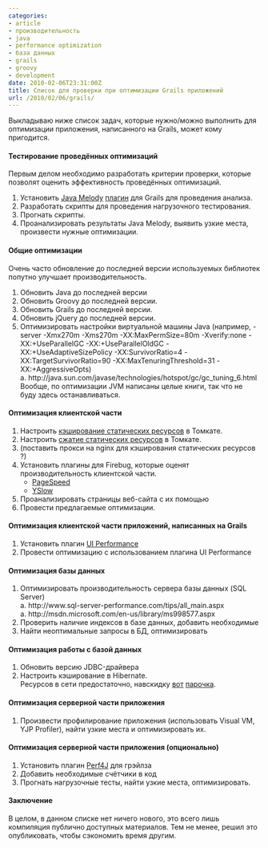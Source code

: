 ```yaml
---
categories:
- article
- производительность
- java
- performance optimization
- база данных
- grails
- groovy
- development
date: 2010-02-06T23:31:00Z
title: Список для проверки при оптимизации Grails приложений
url: /2010/02/06/grails/
---
```


Выкладываю ниже список задач, которые нужно/можно выполнить для оптимизации приложения, написанного на Grails, может кому пригодится.<br />
<h4>Тестирование проведённых оптимизаций </h4>Первым делом необходимо разработать критерии проверки, которые позволят оценить эффективность проведённых оптимизаций.<br />
<ol><li>Установить <a href="http://code.google.com/p/javamelody/">Java Melody</a> <a href="http://www.grails.org/plugin/grails-melody">плагин</a> для Grails для проведения анализа. <br />
</li>
<li>Разработать скрипты для проведения нагрузочного тестирования.<br />
</li>
<li>Прогнать скрипты.<br />
</li>
<li>Проанализировать результаты Java Melody, выявить узкие места, произвести нужные оптимизации.</li>
</ol><h4>Общие оптимизации </h4>Очень часто обновление до последней версии используемых библиотек попутно улучшает производительность.<br />
<ol><li>Обновить Java до последней версии<br />
</li>
<li>Обновить Groovy до последней версии.<br />
</li>
<li>Обновить Grails до последней версии.<br />
</li>
<li>Обновить jQuery до последней версии.<br />
</li>
<li>Оптимизировать настройки виртуальной машины Java (например, -server -Xmx270m -Xms270m -XX:MaxPermSize=80m -Xverify:none -XX:+UseParallelGC -XX:+UseParallelOldGC -XX:+UseAdaptiveSizePolicy -XX:SurvivorRatio=4 -XX:TargetSurvivorRatio=90 -XX:MaxTenuringThreshold=31 -XX:+AggressiveOpts)<br />
a. http://java.sun.com/javase/technologies/hotspot/gc/gc_tuning_6.html<br />
Вообще, по оптимизации JVM написаны целые книги, так что не буду здесь останавливаться.<br />
</li>
</ol><h4>Оптимизация клиентской части </h4><ol><li>Настроить <a href="http://tomcat.apache.org/tomcat-5.5-doc/config/context.html">кэширование статических ресурсов</a> в Томкате.<br />
</li>
<li>Настроить <a href="http://tomcat.apache.org/tomcat-5.5-doc/config/http.html">сжатие статических ресурсов</a> в Томкате.<br />
</li>
<li>(поставить прокси на nginx для кэширования статических ресурсов ?)<br />
</li>
<li>Установить плагины для Firebug, которые оценят производительность клиентской части.<br />
<ul><li><a href="http://code.google.com/speed/page-speed">PageSpeed</a> </li>
<li><a href="http://developer.yahoo.com/yslow/">YSlow</a> </li>
</ul></li>
<li>Проанализировать страницы веб-сайта с их помощью<br />
</li>
<li>Провести предлагаемые оптимизации.<br />
</li>
</ol><h4>Оптимизация клиентской части приложений, написанных на Grails </h4><ol><li>Установить плагин <a href="http://www.grails.org/plugin/ui-performance">UI Performance</a><br />
</li>
<li>Провести оптимизацию с использованием плагина UI Performance <br />
</li>
</ol><h4>Оптимизация базы данных </h4><ol><li>Оптимизировать производительность сервера базы данных (SQL Server) <br />
a. http://www.sql-server-performance.com/tips/all_main.aspx <br />
a. http://msdn.microsoft.com/en-us/library/ms998577.aspx<br />
</li>
<li>Проверить наличие индексов в базе данных, добавить необходимые<br />
</li>
<li>Найти неоптимальные запросы в БД, оптимизировать</li>
</ol><h4>Оптимизация работы с базой данных </h4><ol><li>Обновить версию JDBC-драйвера<br />
</li>
<li>Настроить кэширование в Hibernate.<br />
Ресурсов в сети предостаточно, навскидку <a href="http://docs.jboss.org/hibernate/core/3.3/reference/en/html/performance.html">вот</a> <a href="http://www.devx.com/dbzone/Article/29685/1954"> парочка</a>.<br />
</li>
</ol><h4>Оптимизация серверной части приложения </h4><ol><li>Произвести профилирование приложения (использовать Visual VM, YJP Profiler), найти узкие места и оптимизировать их.</li>
</ol><h4>Оптимизация серверной части приложения (опционально) </h4><ol><li>Установить плагин <a href="http://www.grails.org/plugin/perf4j">Perf4J</a> для грэйлза <br />
</li>
<li>Добавить необходимые счётчики в код<br />
</li>
<li>Прогнать нагрузочные тесты, найти узкие места, оптимизировать.</li>
</ol><h4>Заключение</h4>В целом, в данном списке нет ничего нового, это всего лишь компиляция публично доступных материалов. Тем не менее, решил это опубликовать, чтобы сэкономить время другим.